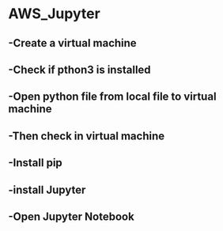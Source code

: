 # AWS_Jupyter
## -Create a virtual machine

## -Check if pthon3 is installed

## -Open python file from local file to virtual machine

## -Then check in virtual machine

## -Install pip

## -install Jupyter

## -Open Jupyter Notebook
